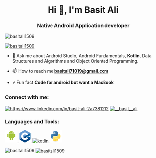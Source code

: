 <h1 align="center">Hi 👋, I'm Basit Ali</h1>
<h3 align="center">Native Android Application developer</h3>

<p align="left"> <img src="https://komarev.com/ghpvc/?username=basitali1509&label=Profile%20views&color=0e75b6&style=flat" alt="basitali1509" /> </p>

<p align="left"> <a href="https://github.com/ryo-ma/github-profile-trophy"><img src="https://github-profile-trophy.vercel.app/?username=basitali1509" alt="basitali1509" /></a> </p>

- 💬 Ask me about Android Studio, Android Fundamentals, **Kotlin**, Data Structures and Algorithms and Object Oriented Programming.

- 📫 How to reach me **basitali71019@gmail.com**

- ⚡ Fun fact **Code for android but want a MacBook**

<h3 align="left">Connect with me:</h3>
<p align="left">
<a href="https://linkedin.com/in/https://www.linkedin.com/in/basit-ali-code404" target="blank"><img align="center" src="https://raw.githubusercontent.com/rahuldkjain/github-profile-readme-generator/master/src/images/icons/Social/linked-in-alt.svg" alt="https://www.linkedin.com/in/basit-ali-2a7381212" height="30" width="40" /></a>
<a href="https://instagram.com/__basit__ali" target="blank"><img align="center" src="https://raw.githubusercontent.com/rahuldkjain/github-profile-readme-generator/master/src/images/icons/Social/instagram.svg" alt="__basit__ali" height="30" width="40" /></a>
</p>

<h3 align="left">Languages and Tools:</h3>
<p align="left"> <a href="https://developer.android.com" target="_blank" rel="noreferrer"> <img src="https://raw.githubusercontent.com/devicons/devicon/master/icons/android/android-original-wordmark.svg" alt="android" width="40" height="40"/> </a> <a href="https://www.w3schools.com/cpp/" target="_blank" rel="noreferrer"> <img src="https://raw.githubusercontent.com/devicons/devicon/master/icons/cplusplus/cplusplus-original.svg" alt="cplusplus" width="40" height="40"/> </a> <a href="https://kotlinlang.org" target="_blank" rel="noreferrer"> <img src="https://www.vectorlogo.zone/logos/kotlinlang/kotlinlang-icon.svg" alt="kotlin" width="40" height="40"/> </a> <a href="https://www.python.org" target="_blank" rel="noreferrer"> <img src="https://raw.githubusercontent.com/devicons/devicon/master/icons/python/python-original.svg" alt="python" width="40" height="40"/> </a> </p>

<p><img align="left" src="https://github-readme-stats.vercel.app/api/top-langs?username=basitali1509&show_icons=true&locale=en&layout=compact" alt="basitali1509" /></p>

<p>&nbsp;<img align="center" src="https://github-readme-stats.vercel.app/api?username=basitali1509&show_icons=true&locale=en" alt="basitali1509" /></p>

<!---
basitali1509/basitali1509 is a ✨ special ✨ repository because its `README.md` (this file) appears on your GitHub profile.
You can click the Preview link to take a look at your changes.
--->
